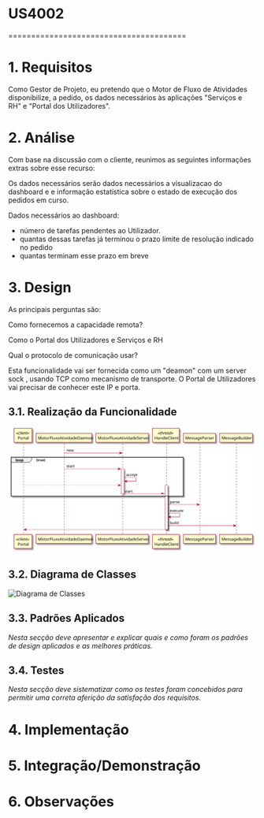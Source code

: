 # US4002
=======================================


# 1. Requisitos

Como Gestor de Projeto, eu pretendo que o Motor de Fluxo de Atividades disponibilize, a pedido, os dados necessários às aplicações "Serviços e RH" e "Portal dos Utilizadores".


# 2. Análise

Com base na discussão com o cliente, reunimos as seguintes informações extras sobre esse recurso:

Os dados necessários serão dados necessários a visualizacao do dashboard e e informação estatística sobre o estado de execução dos pedidos em curso.

Dados necessários ao dashboard:
- número de tarefas pendentes ao Utilizador.
- quantas dessas tarefas já terminou o prazo limite de resolução indicado no pedido
- quantas terminam esse prazo em breve

# 3. Design

As principais perguntas são:

Como fornecemos a capacidade remota?

Como o Portal dos Utilizadores e Serviços e RH

Qual o protocolo de comunicação usar?

Esta funcionalidade vai ser fornecida como um "deamon" com um server sock , usando TCP como mecanismo de transporte. O Portal de Utilizadores vai precisar de conhecer este IP e porta.



## 3.1. Realização da Funcionalidade

![Diagrama de Sequencia](SD.svg)

## 3.2. Diagrama de Classes

![Diagrama de Classes](CD.svg)

## 3.3. Padrões Aplicados

*Nesta secção deve apresentar e explicar quais e como foram os padrões de design aplicados e as melhores práticas.*

## 3.4. Testes
*Nesta secção deve sistematizar como os testes foram concebidos para permitir uma correta aferição da satisfação dos requisitos.*


# 4. Implementação


# 5. Integração/Demonstração



# 6. Observações
